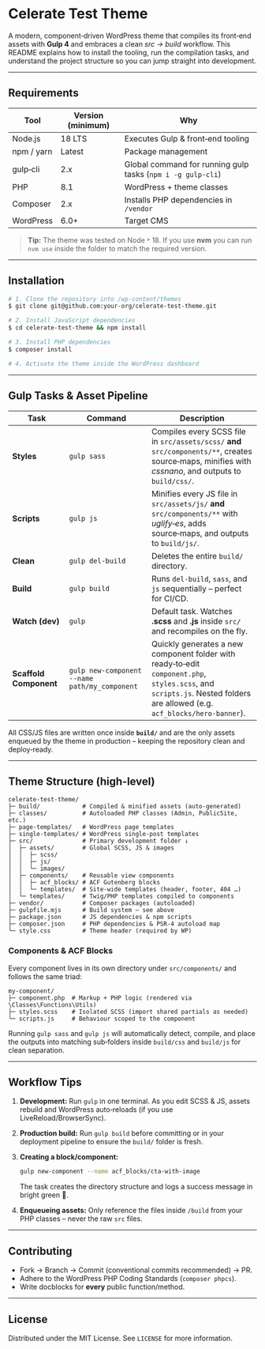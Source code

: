 # Celerate Test Theme

A modern, component‑driven WordPress theme that compiles its front‑end assets with **Gulp 4** and embraces a clean *src → build* workflow. This README explains how to install the tooling, run the compilation tasks, and understand the project structure so you can jump straight into development.

---

## Requirements

| Tool       | Version (minimum) | Why                                                         |
| ---------- | ----------------- | ----------------------------------------------------------- |
| Node.js    | 18 LTS            | Executes Gulp & front‑end tooling                           |
| npm / yarn | Latest            | Package management                                          |
| gulp‑cli   | 2.x               | Global command for running gulp tasks (`npm i -g gulp-cli`) |
| PHP        | 8.1               | WordPress + theme classes                                   |
| Composer   | 2.x               | Installs PHP dependencies in `/vendor`                      |
| WordPress  | 6.0+              | Target CMS                                                  |

> **Tip:** The theme was tested on Node ˃ 18. If you use **nvm** you can run `nvm use` inside the folder to match the required version.

---

## Installation

```bash
# 1. Clone the repository into /wp-content/themes
$ git clone git@github.com:your-org/celerate-test-theme.git

# 2. Install JavaScript dependencies
$ cd celerate-test-theme && npm install

# 3. Install PHP dependencies
$ composer install

# 4. Activate the theme inside the WordPress dashboard
```

---

## Gulp Tasks & Asset Pipeline

| Task                   | Command                                       | Description                                                                                                                                                               |
| ---------------------- | --------------------------------------------- | ------------------------------------------------------------------------------------------------------------------------------------------------------------------------- |
| **Styles**             | `gulp sass`                                   | Compiles every SCSS file in `src/assets/scss/` **and** `src/components/**`, creates source‑maps, minifies with *cssnano*, and outputs to `build/css/`.                    |
| **Scripts**            | `gulp js`                                     | Minifies every JS file in `src/assets/js/` **and** `src/components/**` with *uglify‑es*, adds source‑maps, and outputs to `build/js/`.                                    |
| **Clean**              | `gulp del-build`                              | Deletes the entire `build/` directory.                                                                                                                                    |
| **Build**              | `gulp build`                                  | Runs `del-build`, `sass`, and `js` sequentially – perfect for CI/CD.                                                                                                      |
| **Watch (dev)**        | `gulp`                                        | Default task. Watches **.scss** and **.js** inside `src/` and recompiles on the fly.                                                                                      |
| **Scaffold Component** | `gulp new-component --name path/my_component` | Quickly generates a new component folder with ready‑to‑edit `component.php`, `styles.scss`, and `scripts.js`. Nested folders are allowed (e.g. `acf_blocks/hero-banner`). |

All CSS/JS files are written once inside **`build/`** and are the only assets enqueued by the theme in production – keeping the repository clean and deploy‑ready.

---

## Theme Structure (high‑level)

```
celerate-test-theme/
├─ build/            # Compiled & minified assets (auto‑generated)
├─ classes/          # Autoloaded PHP classes (Admin, PublicSite, etc.)
├─ page-templates/   # WordPress page templates
├─ single-templates/ # WordPress single‑post templates
├─ src/              # Primary development folder ↓
│  ├─ assets/        # Global SCSS, JS & images
│  │  ├─ scss/
│  │  ├─ js/
│  │  └─ images/
│  ├─ components/    # Reusable view components
│  │  ├─ acf_blocks/ # ACF Gutenberg blocks
│  │  └─ templates/  # Site‑wide templates (header, footer, 404 …)
│  └─ templates/     # Twig/PHP templates compiled to components
├─ vendor/           # Composer packages (autoloaded)
├─ gulpfile.mjs      # Build system – see above
├─ package.json      # JS dependencies & npm scripts
├─ composer.json     # PHP dependencies & PSR‑4 autoload map
└─ style.css         # Theme header (required by WP)
```

### Components & ACF Blocks

Every component lives in its own directory under `src/components/` and follows the same triad:

```
my-component/
├─ component.php  # Markup + PHP logic (rendered via \Classes\Functions\Utils)
├─ styles.scss    # Isolated SCSS (import shared partials as needed)
└─ scripts.js     # Behaviour scoped to the component
```

Running `gulp sass` and `gulp js` will automatically detect, compile, and place the outputs into matching sub‑folders inside `build/css` and `build/js` for clean separation.

---

## Workflow Tips

1. **Development:** Run `gulp` in one terminal. As you edit SCSS & JS, assets rebuild and WordPress auto‑reloads (if you use LiveReload/BrowserSync).
2. **Production build:** Run `gulp build` before committing or in your deployment pipeline to ensure the `build/` folder is fresh.
3. **Creating a block/component:**

   ```bash
   gulp new-component --name acf_blocks/cta-with-image
   ```

   The task creates the directory structure and logs a success message in bright green 💚.
4. **Enqueueing assets:** Only reference the files inside `/build` from your PHP classes – never the raw `src` files.

---

## Contributing

* Fork → Branch → Commit (conventional commits recommended) → PR.
* Adhere to the WordPress PHP Coding Standards (`composer phpcs`).
* Write docblocks for **every** public function/method.

---

## License

Distributed under the MIT License. See `LICENSE` for more information.
